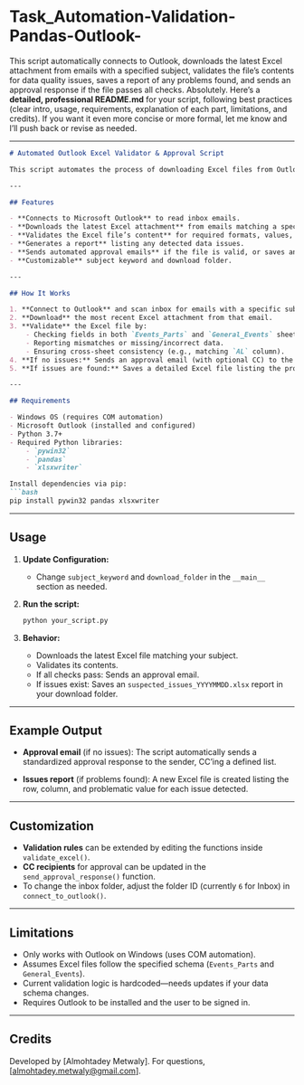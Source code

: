 # Task_Automation-Validation-Pandas-Outlook-
This script automatically connects to Outlook, downloads the latest Excel attachment from emails with a specified subject, validates the file’s contents for data quality issues, saves a report of any problems found, and sends an approval response if the file passes all checks.
Absolutely. Here’s a **detailed, professional README.md** for your script, following best practices (clear intro, usage, requirements, explanation of each part, limitations, and credits).
If you want it even more concise or more formal, let me know and I’ll push back or revise as needed.

---

````markdown
# Automated Outlook Excel Validator & Approval Script

This script automates the process of downloading Excel files from Outlook emails, validating the contents for data quality issues, and handling approval or reporting via automated email replies.

---

## Features

- **Connects to Microsoft Outlook** to read inbox emails.
- **Downloads the latest Excel attachment** from emails matching a specific subject keyword.
- **Validates the Excel file’s content** for required formats, values, and fields across two sheets (`Events_Parts` and `General_Events`).
- **Generates a report** listing any detected data issues.
- **Sends automated approval emails** if the file is valid, or saves an issues report otherwise.
- **Customizable** subject keyword and download folder.

---

## How It Works

1. **Connect to Outlook** and scan inbox for emails with a specific subject.
2. **Download** the most recent Excel attachment from that email.
3. **Validate** the Excel file by:
    - Checking fields in both `Events_Parts` and `General_Events` sheets for format, values, dates, etc.
    - Reporting mismatches or missing/incorrect data.
    - Ensuring cross-sheet consistency (e.g., matching `AL` column).
4. **If no issues:** Sends an approval email (with optional CC) to the sender.
5. **If issues are found:** Saves a detailed Excel file listing the problems for review.

---

## Requirements

- Windows OS (requires COM automation)
- Microsoft Outlook (installed and configured)
- Python 3.7+
- Required Python libraries:
    - `pywin32`
    - `pandas`
    - `xlsxwriter`

Install dependencies via pip:
```bash
pip install pywin32 pandas xlsxwriter
````

---

## Usage

1. **Update Configuration:**

   * Change `subject_keyword` and `download_folder` in the `__main__` section as needed.

2. **Run the script:**

   ```bash
   python your_script.py
   ```

3. **Behavior:**

   * Downloads the latest Excel file matching your subject.
   * Validates its contents.
   * If all checks pass: Sends an approval email.
   * If issues exist: Saves an `suspected_issues_YYYYMMDD.xlsx` report in your download folder.

---

## Example Output

* **Approval email** (if no issues):
  The script automatically sends a standardized approval response to the sender, CC’ing a defined list.

* **Issues report** (if problems found):
  A new Excel file is created listing the row, column, and problematic value for each issue detected.

---

## Customization

* **Validation rules** can be extended by editing the functions inside `validate_excel()`.
* **CC recipients** for approval can be updated in the `send_approval_response()` function.
* To change the inbox folder, adjust the folder ID (currently `6` for Inbox) in `connect_to_outlook()`.

---

## Limitations

* Only works with Outlook on Windows (uses COM automation).
* Assumes Excel files follow the specified schema (`Events_Parts` and `General_Events`).
* Current validation logic is hardcoded—needs updates if your data schema changes.
* Requires Outlook to be installed and the user to be signed in.

---

## Credits

Developed by \[Almohtadey Metwaly].
For questions, [almohtadey.metwaly@gmail.com].

